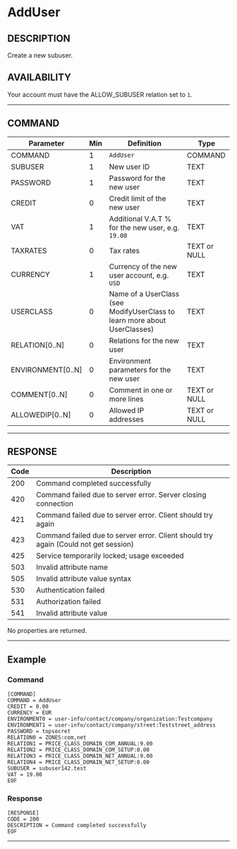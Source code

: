 # AddUser

## DESCRIPTION
Create a new subuser.

## AVAILABILITY
Your account must have the ALLOW_SUBUSER relation set to `1`.

----
## COMMAND

Parameter | Min | Definition | Type
---- | ---- | ---- | ----
COMMAND | 1 | `AddUser` | COMMAND
SUBUSER | 1 | New user ID | TEXT
PASSWORD | 1 | Password for the new user | TEXT
CREDIT | 0 | Credit limit of the new user | TEXT
VAT | 1 | Additional V.A.T % for the new user, e.g. `19.00` | TEXT
TAXRATES | 0 | Tax rates | TEXT or NULL
CURRENCY | 1 | Currency of the new user account, e.g. `USD` | TEXT
USERCLASS | 0 | Name of a UserClass (see ModifyUserClass to learn more about UserClasses) | TEXT
RELATION[0..N] | 0 | Relations for the new user | TEXT
ENVIRONMENT[0..N] | 0 | Environment parameters for the new user | TEXT
COMMENT[0..N] | 0 | Comment in one or more lines | TEXT or NULL
ALLOWEDIP[0..N] | 0 | Allowed IP addresses | TEXT or NULL

----
## RESPONSE

Code | Description
---- | ----
200 | Command completed successfully
420 | Command failed due to server error. Server closing connection
421 | Command failed due to server error. Client should try again
423 | Command failed due to server error. Client should try again (Could not get session)
425 | Service temporarily locked; usage exceeded
503 | Invalid attribute name
505 | Invalid attribute value syntax
530 | Authentication failed
531 | Authorization failed
541 | Invalid attribute value

No properties are returned.

----
## Example

### Command

```
[COMMAND]
COMMAND = AddUser
CREDIT = 0.00
CURRENCY = EUR
ENVIRONMENT0 = user-info/contact/company/organization:Testcompany
ENVIRONMENT1 = user-info/contact/company/street:Teststreet_address
PASSWORD = topsecret
RELATION0 = ZONES:com,net
RELATION1 = PRICE_CLASS_DOMAIN_COM_ANNUAL:9.00
RELATION2 = PRICE_CLASS_DOMAIN_COM_SETUP:0.00
RELATION3 = PRICE_CLASS_DOMAIN_NET_ANNUAL:9.00
RELATION4 = PRICE_CLASS_DOMAIN_NET_SETUP:0.00
SUBUSER = subuser142.test
VAT = 19.00
EOF
```
### Response

```
[RESPONSE]
CODE = 200
DESCRIPTION = Command completed successfully
EOF
```

----
